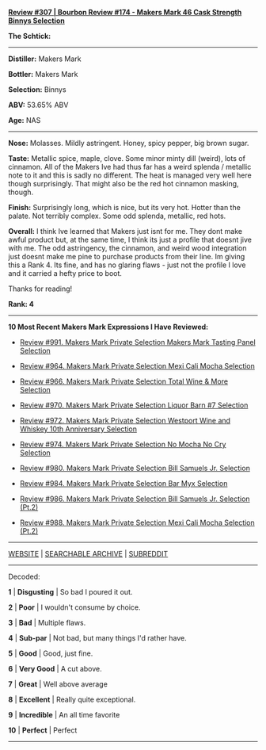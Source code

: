 
[**Review #307 | Bourbon Review #174 - Makers Mark 46 Cask Strength Binnys Selection**]( https://t8ke.review/review-307-makers-mark-cs46-binnys-6/)

**The Schtick:** 

-----

**Distiller:** Makers Mark

**Bottler:** Makers Mark

**Selection:** Binnys

**ABV:** 53.65% ABV

**Age:** NAS 

-----

**Nose:**  Molasses. Mildly astringent. Honey, spicy pepper, big brown sugar.

**Taste:**  Metallic spice, maple, clove. Some minor minty dill (weird), lots of cinnamon. All of the Makers Ive had thus far has a weird splenda / metallic note to it and this is sadly no different. The heat is managed very well here though surprisingly. That might also be the red hot cinnamon masking, though.

**Finish:** Surprisingly long, which is nice, but its very hot. Hotter than the palate. Not terribly complex. Some odd splenda, metallic, red hots.

**Overall:** I think Ive learned that Makers just isnt for me. They dont make awful product but, at the same time, I think its just a profile that doesnt jive with me. The odd astringency, the cinnamon, and weird wood integration just doesnt make me pine to purchase products from their line. Im giving this a Rank 4. Its fine, and has no glaring flaws - just not the profile I love and it carried a hefty price to boot.

Thanks for reading!

**Rank: 4**

----- 

**10 Most Recent Makers Mark Expressions I Have Reviewed:** 

- [Review #991. Makers Mark Private Selection Makers Mark Tasting Panel Selection]( https://t8ke.review/review-991-makers-mark-private-selection-makers-mark-tasting-panel-selection/) 

- [Review #964. Makers Mark Private Selection Mexi Cali Mocha Selection]( https://t8ke.review/review-964-makers-mark-private-selection-mexi-cali-mocha-selection/) 

- [Review #966. Makers Mark Private Selection Total Wine &amp; More Selection]( https://t8ke.review/review-966-makers-mark-private-selection-total-wine-and-more-selection/) 

- [Review #970. Makers Mark Private Selection Liquor Barn #7 Selection]( https://t8ke.review/review-970-makers-mark-private-selection-liquor-barn-7-selection/) 

- [Review #972. Makers Mark Private Selection Westport Wine and Whiskey 10th Anniversary Selection]( https://t8ke.review/review-972-makers-mark-private-selection-westport-wine-and-whiskey-10th-anniversary-selection/) 

- [Review #974. Makers Mark Private Selection No Mocha No Cry Selection]( https://t8ke.review/review-974-makers-mark-private-selection-no-mocha-no-cry-selection/) 

- [Review #980. Makers Mark Private Selection Bill Samuels Jr. Selection]( https://t8ke.review/review-980-makers-mark-private-selection-bill-samuels-jr-selection/) 

- [Review #984. Makers Mark Private Selection Bar Myx Selection]( https://t8ke.review/review-984-makers-mark-private-selection-bar-myx-selection/) 

- [Review #986. Makers Mark Private Selection Bill Samuels Jr. Selection (Pt.2)]( https://t8ke.review/review-986-makers-mark-private-selection-bill-samuels-jr-selection-pt-2/) 

- [Review #988. Makers Mark Private Selection Mexi Cali Mocha Selection (Pt.2)]( https://t8ke.review/review-988-makers-mark-private-selection-mexi-cali-mocha-selection-pt-2/) 

-----

[WEBSITE](https://t8ke.review) | [SEARCHABLE ARCHIVE](https://t8ke.review/review-archive/) | [SUBREDDIT](https://reddit.com/r/t8kereviews)

-----

Decoded:

**1** | **Disgusting** | So bad I poured it out.

**2** | **Poor** | I wouldn't consume by choice.

**3** | **Bad** | Multiple flaws.

**4** | **Sub-par** | Not bad, but many things I'd rather have.

**5** | **Good** | Good, just fine.

**6** | **Very Good** | A cut above.

**7** | **Great** | Well above average

**8** | **Excellent** | Really quite exceptional.

**9** | **Incredible** | An all time favorite

**10** | **Perfect** | Perfect

----

